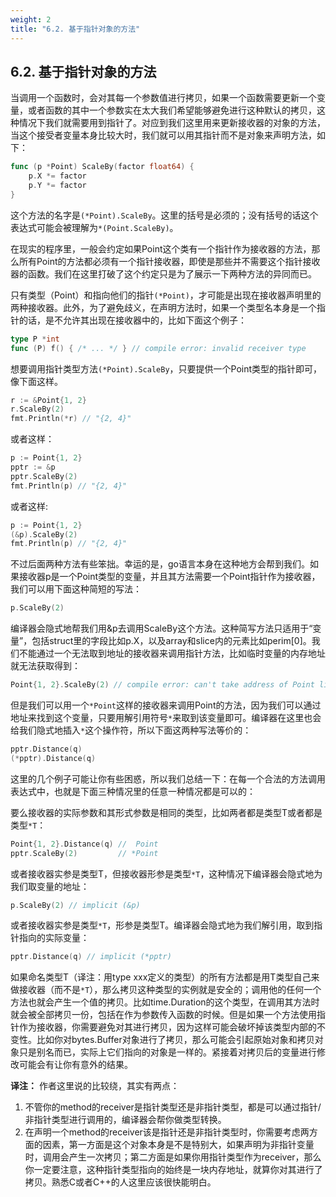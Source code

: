 ```yaml
---
weight: 2
title: "6.2. 基于指针对象的方法"
---
```


## 6.2. 基于指针对象的方法

当调用一个函数时，会对其每一个参数值进行拷贝，如果一个函数需要更新一个变量，或者函数的其中一个参数实在太大我们希望能够避免进行这种默认的拷贝，这种情况下我们就需要用到指针了。对应到我们这里用来更新接收器的对象的方法，当这个接受者变量本身比较大时，我们就可以用其指针而不是对象来声明方法，如下：

```go
func (p *Point) ScaleBy(factor float64) {
	p.X *= factor
	p.Y *= factor
}
```

这个方法的名字是`(*Point).ScaleBy`。这里的括号是必须的；没有括号的话这个表达式可能会被理解为`*(Point.ScaleBy)`。

在现实的程序里，一般会约定如果Point这个类有一个指针作为接收器的方法，那么所有Point的方法都必须有一个指针接收器，即使是那些并不需要这个指针接收器的函数。我们在这里打破了这个约定只是为了展示一下两种方法的异同而已。

只有类型（Point）和指向他们的指针`(*Point)`，才可能是出现在接收器声明里的两种接收器。此外，为了避免歧义，在声明方法时，如果一个类型名本身是一个指针的话，是不允许其出现在接收器中的，比如下面这个例子：

```go
type P *int
func (P) f() { /* ... */ } // compile error: invalid receiver type
```

想要调用指针类型方法`(*Point).ScaleBy`，只要提供一个Point类型的指针即可，像下面这样。

```go
r := &Point{1, 2}
r.ScaleBy(2)
fmt.Println(*r) // "{2, 4}"
```

或者这样：

```go
p := Point{1, 2}
pptr := &p
pptr.ScaleBy(2)
fmt.Println(p) // "{2, 4}"
```
或者这样:

```go
p := Point{1, 2}
(&p).ScaleBy(2)
fmt.Println(p) // "{2, 4}"
```

不过后面两种方法有些笨拙。幸运的是，go语言本身在这种地方会帮到我们。如果接收器p是一个Point类型的变量，并且其方法需要一个Point指针作为接收器，我们可以用下面这种简短的写法：

```go
p.ScaleBy(2)
```

编译器会隐式地帮我们用&p去调用ScaleBy这个方法。这种简写方法只适用于“变量”，包括struct里的字段比如p.X，以及array和slice内的元素比如perim[0]。我们不能通过一个无法取到地址的接收器来调用指针方法，比如临时变量的内存地址就无法获取得到：

```go
Point{1, 2}.ScaleBy(2) // compile error: can't take address of Point literal
```

但是我们可以用一个`*Point`这样的接收器来调用Point的方法，因为我们可以通过地址来找到这个变量，只要用解引用符号`*`来取到该变量即可。编译器在这里也会给我们隐式地插入`*`这个操作符，所以下面这两种写法等价的：

```Go
pptr.Distance(q)
(*pptr).Distance(q)
```

这里的几个例子可能让你有些困惑，所以我们总结一下：在每一个合法的方法调用表达式中，也就是下面三种情况里的任意一种情况都是可以的：

要么接收器的实际参数和其形式参数是相同的类型，比如两者都是类型T或者都是类型`*T`：

```go
Point{1, 2}.Distance(q) //  Point
pptr.ScaleBy(2)         // *Point
```

或者接收器实参是类型T，但接收器形参是类型`*T`，这种情况下编译器会隐式地为我们取变量的地址：

```go
p.ScaleBy(2) // implicit (&p)
```

或者接收器实参是类型`*T`，形参是类型T。编译器会隐式地为我们解引用，取到指针指向的实际变量：

```go
pptr.Distance(q) // implicit (*pptr)
```

如果命名类型T（译注：用type xxx定义的类型）的所有方法都是用T类型自己来做接收器（而不是`*T`），那么拷贝这种类型的实例就是安全的；调用他的任何一个方法也就会产生一个值的拷贝。比如time.Duration的这个类型，在调用其方法时就会被全部拷贝一份，包括在作为参数传入函数的时候。但是如果一个方法使用指针作为接收器，你需要避免对其进行拷贝，因为这样可能会破坏掉该类型内部的不变性。比如你对bytes.Buffer对象进行了拷贝，那么可能会引起原始对象和拷贝对象只是别名而已，实际上它们指向的对象是一样的。紧接着对拷贝后的变量进行修改可能会有让你有意外的结果。

**译注：** 作者这里说的比较绕，其实有两点：

1. 不管你的method的receiver是指针类型还是非指针类型，都是可以通过指针/非指针类型进行调用的，编译器会帮你做类型转换。
2. 在声明一个method的receiver该是指针还是非指针类型时，你需要考虑两方面的因素，第一方面是这个对象本身是不是特别大，如果声明为非指针变量时，调用会产生一次拷贝；第二方面是如果你用指针类型作为receiver，那么你一定要注意，这种指针类型指向的始终是一块内存地址，就算你对其进行了拷贝。熟悉C或者C++的人这里应该很快能明白。

